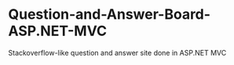 # Question-and-Answer-Board-ASP.NET-MVC
Stackoverflow-like question and answer site done in ASP.NET MVC
